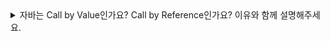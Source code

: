 <details>
<summary>자바는 Call by Value인가요? Call by Reference인가요? 이유와 함께 설명해주세요.</summary>
<br/>

자바에는 call by reference 라는 것은 존재하지 않습니다. 왜냐면 C언어와 달리 자바는 포인터를 철저하게 숨겨 개발자가 직접 메모리 주소에 접근하지 못하게 조치했기 때문입니다. 자바에서의 파라미터는 `call by value로서만 동작`되며, 원시값이 복사되느냐 주소값이 복사되느냐의 차이가 있을 뿐입니다. 주소값의 복사는 클래스, 인터페이스, 배열 등과 같이 primitive(원시) 타입이 아닌 모든 타입에 대해서 적용됩니다. <br/>
매개변수에 복사된 값에 따라, 원시값이면 바로 연산을 하고 주소값이면 해당 메모리 주소를 참조해 값을 가져와 연산을 수행합니다. 원시값이 복사되느냐 주소값이 복사되느냐를 구분하기 위해 call by value / call by address로 명명 지어 구분하기도 합니다. 

```java
public class main
{
    public static void main(String[] args)
    {
        Sample sample = new Sample();

        int var = 1; // primitive 타입 변수 int
        int[] arr = { 1 }; // reference 타입 변수 int[] 배열

        add_value(var);
        System.out.println(var); // 1 : 값 변화가 없음

        add_reference(arr);
        System.out.println(arr[0]); // 101 : 값이 변화함
    }

    static void add_value(int var_arg) {
        var_arg += 100;
    }

    static void add_reference(int[] arr_arg) {
        arr_arg[0] += 100;
    }
}
```
- add_value 스택 프레임 안에 있는 변수 `var_arg`가 바뀐 것이지, main 스택 프레임 안에 있는 변수 `var`가 바뀐 것이 아닙니다. 매개변수 `var_arg`는 그저 변수 `var`로부터 원시값을 복사하여 받은 것 뿐입니다.

- `add_reference()` 메서드가 호출되면서, add_reference 스택 프레임이 생성되고 그 안에 지역변수(매개변수) `arr_arg`가 생성됩니다. 이때도 변수의 값이 복사되어 파라미터에 넘겨지는데, 자세히 살펴보면 스택 프레임에 있는 `arr` 변수가 들고 있는 값은 `주소 값` 입니다. 따라서 메서드의 입력값으로 주소값이 복사되어 넘겨집니다. 결과적으로 두 변수 `arr`와 `arr_arg`는 같은 주소값을 들고 있게 되고, heap 영역에 있는 하나의 데이터를 동시에 참조하고 있는 것입니다.

<br/>
</details>